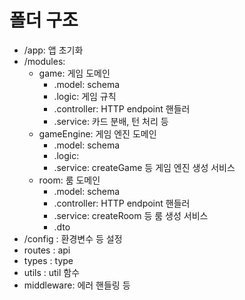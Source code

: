 # 폴더 구조

- /app: 앱 초기화
- /modules:
  - game: 게임 도메인
    - .model: schema
    - .logic: 게임 규칙
    - .controller: HTTP endpoint 핸들러
    - .service: 카드 분배, 턴 처리 등
  - gameEngine: 게임 엔진 도메인
    - .model: schema
    - .logic:
    - .service: createGame 등 게임 엔진 생성 서비스
  - room: 룸 도메인
    - .model: schema
    - .controller: HTTP endpoint 핸들러
    - .service: createRoom 등 룸 생성 서비스
    - .dto
- /config : 환경변수 등 설정
- routes : api
- types : type
- utils : util 함수
- middleware: 에러 핸들링 등
